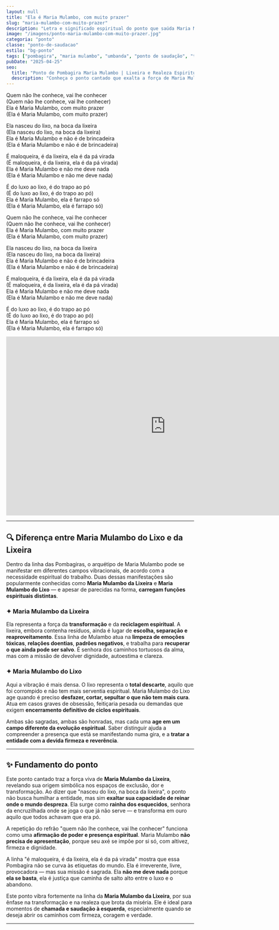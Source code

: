 ```yaml
---
layout: null
title: "Ela é Maria Mulambo, com muito prazer"
slug: "maria-mulambo-com-muito-prazer"
description: "Letra e significado espiritual do ponto que saúda Maria Mulambo, senhora da lixeira e símbolo de transformação nas giras de Umbanda."
image: "/imagens/ponto-maria-mulambo-com-muito-prazer.jpg"
categoria: "ponto"
classe: "ponto-de-saudacao"
estilo: "bg-ponto"
tags: ["pombagira", "maria mulambo", "umbanda", "ponto de saudação", "transformação", "gira"]
pubDate: "2025-04-25"
seo:
  title: "Ponto de Pombagira Maria Mulambo | Lixeira e Realeza Espiritual"
  description: "Conheça o ponto cantado que exalta a força de Maria Mulambo, senhora da lixeira e da transformação. Entenda a diferença entre as vibrações do lixo e da lixeira no culto das Pombagiras."
---
```




Quem não lhe conhece, vai lhe conhecer  
(Quem não lhe conhece, vai lhe conhecer)  
Ela é Maria Mulambo, com muito prazer  
(Ela é Maria Mulambo, com muito prazer)  

Ela nasceu do lixo, na boca da lixeira  
(Ela nasceu do lixo, na boca da lixeira)  
Ela é Maria Mulambo e não é de brincadeira  
(Ela é Maria Mulambo e não é de brincadeira)  

É maloqueira, é da lixeira, ela é da pá virada  
(É maloqueira, é da lixeira, ela é da pá virada)  
Ela é Maria Mulambo e não me deve nada  
(Ela é Maria Mulambo e não me deve nada)  

É do luxo ao lixo, é do trapo ao pó  
(É do luxo ao lixo, é do trapo ao pó)  
Ela é Maria Mulambo, ela é farrapo só  
(Ela é Maria Mulambo, ela é farrapo só)  

Quem não lhe conhece, vai lhe conhecer  
(Quem não lhe conhece, vai lhe conhecer)  
Ela é Maria Mulambo, com muito prazer  
(Ela é Maria Mulambo, com muito prazer)  

Ela nasceu do lixo, na boca da lixeira  
(Ela nasceu do lixo, na boca da lixeira)  
Ela é Maria Mulambo e não é de brincadeira  
(Ela é Maria Mulambo e não é de brincadeira)  

É maloqueira, é da lixeira, ela é da pá virada  
(É maloqueira, é da lixeira, ela é da pá virada)  
Ela é Maria Mulambo e não me deve nada  
(Ela é Maria Mulambo e não me deve nada)  

É do luxo ao lixo, é do trapo ao pó  
(É do luxo ao lixo, é do trapo ao pó)  
Ela é Maria Mulambo, ela é farrapo só  
(Ela é Maria Mulambo, ela é farrapo só)  

<iframe width="853" height="480" src="https://www.youtube.com/embed/mcnuXbESreY" title="Quem não lhe conhece vai lhe conhecer - ponto de Maria Mulambo/letra" frameborder="0" allow="accelerometer; autoplay; clipboard-write; encrypted-media; gyroscope; picture-in-picture; web-share" referrerpolicy="strict-origin-when-cross-origin" allowfullscreen></iframe>

---

## 🔍 Diferença entre Maria Mulambo do Lixo e da Lixeira

Dentro da linha das Pombagiras, o arquétipo de Maria Mulambo pode se manifestar em diferentes campos vibracionais, de acordo com a necessidade espiritual do trabalho. Duas dessas manifestações são popularmente conhecidas como **Maria Mulambo da Lixeira** e **Maria Mulambo do Lixo** — e apesar de parecidas na forma, **carregam funções espirituais distintas**.

### ✦ Maria Mulambo da Lixeira
Ela representa a força da **transformação** e da **reciclagem espiritual**. A lixeira, embora contenha resíduos, ainda é lugar de **escolha, separação e reaproveitamento**. Essa linha de Mulambo atua na **limpeza de emoções tóxicas**, **relações doentias**, **padrões negativos**, e trabalha para **recuperar o que ainda pode ser salvo**. É senhora dos caminhos tortuosos da alma, mas com a missão de devolver dignidade, autoestima e clareza.

### ✦ Maria Mulambo do Lixo
Aqui a vibração é mais densa. O lixo representa o **total descarte**, aquilo que foi corrompido e não tem mais serventia espiritual. Maria Mulambo do Lixo age quando é preciso **desfazer, cortar, sepultar o que não tem mais cura**. Atua em casos graves de obsessão, feitiçaria pesada ou demandas que exigem **encerramento definitivo de ciclos espirituais**.

Ambas são sagradas, ambas são honradas, mas cada uma **age em um campo diferente da evolução espiritual**. Saber distinguir ajuda a compreender a presença que está se manifestando numa gira, e a **tratar a entidade com a devida firmeza e reverência**.

---

## ✨ Fundamento do ponto

Este ponto cantado traz a força viva de **Maria Mulambo da Lixeira**, revelando sua origem simbólica nos espaços de exclusão, dor e transformação. Ao dizer que "nasceu do lixo, na boca da lixeira", o ponto não busca humilhar a entidade, mas sim **exaltar sua capacidade de reinar onde o mundo despreza**. Ela surge como **rainha dos esquecidos**, senhora da encruzilhada onde se joga o que já não serve — e transforma em ouro aquilo que todos achavam que era pó.

A repetição do refrão "quem não lhe conhece, vai lhe conhecer" funciona como uma **afirmação de poder e presença espiritual**. Maria Mulambo **não precisa de apresentação**, porque seu axé se impõe por si só, com altivez, firmeza e dignidade.

A linha "é maloqueira, é da lixeira, ela é da pá virada" mostra que essa Pombagira não se curva às etiquetas do mundo. Ela é irreverente, livre, provocadora — mas sua missão é sagrada. Ela **não me deve nada** porque **ela se basta**, ela é justiça que caminha de salto alto entre o luxo e o abandono.

Este ponto vibra fortemente na linha da **Maria Mulambo da Lixeira**, por sua ênfase na transformação e na realeza que brota da miséria. Ele é ideal para momentos de **chamada e saudação à esquerda**, especialmente quando se deseja abrir os caminhos com firmeza, coragem e verdade.

---

